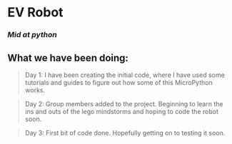 # EV  Robot
### *Mid at python*

## What we have been doing:

>Day 1: I have been creating the initial code, where I have used some tutorials and guides to figure out how some of this MicroPython works. 

>Day 2: Group members added to the project. Beginning to learn the ins and outs of the lego mindstorms and hoping to code the robot soon.

>Day 3: First bit of code done. Hopefully getting on to testing it soon.